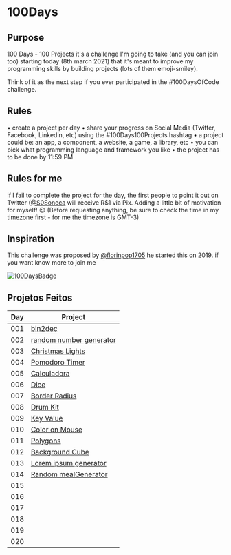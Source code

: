 # 100Days

## Purpose

100 Days - 100 Projects it's a challenge I'm going to take (and you can join too) starting today (8th march 2021) that it's meant to improve my programming skills by building projects (lots of them emoji-smiley).

Think of it as the next step if you ever participated in the #100DaysOfCode challenge.

## Rules

• create a project per day
• share your progress on Social Media (Twitter, Facebook, Linkedin, etc) using the #100Days100Projects hashtag
• a project could be: an app, a component, a website, a game, a library, etc
• you can pick what programming language and framework you like
• the project has to be done by 11:59 PM

## Rules for me

if I fail to complete the project for the day, the first people to point it out on Twitter ([@S0Soneca](https://twitter.com/S0Soneca) will receive R$1 via Pix. Adding a little bit of motivation for myself! 😉 (Before requesting anything, be sure to check the time in my timezone first - for me the timezone is GMT-3)

## Inspiration

This challenge was proposed by [@florinpop1705](https://twitter.com/florinpop1705) he started this on 2019. if you want know more to join me

[![100DaysBadge](https://img.shields.io/badge/100DaysChallenge-9732a8)](https://www.florin-pop.com/blog/2019/09/100-days-100-projects/)

## Projetos Feitos

| Day | Project                                                                               |
| --- | ------------------------------------------------------------------------------------- |
| 001 | [bin2dec](https://sones-100days.netlify.app/bin2dec/bin2dec.html)                     |
| 002 | [random number generator](https://sones-100days.netlify.app/randomNumber/random.html) |
| 003 | [Christmas Lights](https://sones-100days.netlify.app/christmaslights/lights.html)     |
| 004 | [Pomodoro Timer](https://sones-100days.netlify.app/pomodoro/pomodoro.html)            |
| 005 | [Calculadora](https://sones-100days.netlify.app/calculator/calculator.html)           |
| 006 | [Dice](https://sones-100days.netlify.app/dicegame/dice.html)                          |
| 007 | [Border Radius](https://sones-100days.netlify.app/border-radius/border)               |
| 008 | [Drum Kit](https://sones-100days.netlify.app/drumkit/drum.html)                       |
| 009 | [Key Value](https://sones-100days.netlify.app/keyvalue/key.html)                      |
| 010 | [Color on Mouse](https://sones-100days.netlify.app/coloronmouse/color)                |
| 011 | [Polygons](https://sones-100days.netlify.app/polygons/polygons)                       |
| 012 | [Background Cube](https://sones-100days.netlify.app/bgcube/bgcube.html)               |
| 013 | [Lorem ipsum generator](https://sones-100days.netlify.app/lipsum/lipsum.html)         |
| 014 | [Random mealGenerator](https://sones-100days.netlify.app/mealGenerator/random.html)   |
| 015 |                                                                                       |
| 016 |                                                                                       |
| 017 |                                                                                       |
| 018 |                                                                                       |
| 019 |                                                                                       |
| 020 |                                                                                       |
